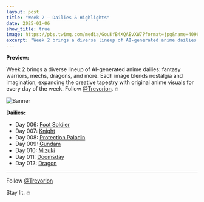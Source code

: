 ```yaml
---
layout: post
title: "Week 2 – Dailies & Highlights"
date: 2025-01-06
show_title: true
image: https://pbs.twimg.com/media/GouKfB4XQAEvXW7?format=jpg&name=4096x4096
excerpt: "Week 2 brings a diverse lineup of AI-generated anime dailies: fantasy warriors, mechs, dragons, and more. Each image blends nostalgia and imagination, expanding the creative tapestry with original anime visuals for every day of the week."
---
```

  
**Preview:**  
  
Week 2 brings a diverse lineup of AI-generated anime dailies: fantasy warriors, mechs, dragons, and more. Each image blends nostalgia and imagination, expanding the creative tapestry with original anime visuals for every day of the week. Follow [@Trevorion](https://x.com/Trevorion). 🔥
  
![Banner](https://pbs.twimg.com/media/GouKfB4XQAEvXW7?format=jpg&name=4096x4096)
  
**Dailies:**
- Day 006: [Foot Soldier](https://x.com/Trevorion/status/1877587239292571785)
- Day 007: [Knight](https://x.com/Trevorion/status/1877588542630608907)
- Day 008: [Protection Paladin](https://x.com/Trevorion/status/1877591683329589263)
- Day 009: [Gundam](https://x.com/Trevorion/status/1877596003513110754)
- Day 010: [Mizuki](https://x.com/Trevorion/status/1877602389793878047)
- Day 011: [Doomsday](https://x.com/Trevorion/status/1877918413965635904)
- Day 012: [Dragon](https://x.com/Trevorion/status/1878380963408793787)

---
Follow [@Trevorion](https://x.com/Trevorion)

Stay lit. 🔥
